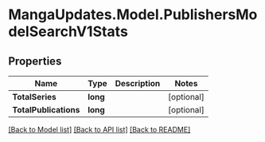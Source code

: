 # MangaUpdates.Model.PublishersModelSearchV1Stats

## Properties

Name | Type | Description | Notes
------------ | ------------- | ------------- | -------------
**TotalSeries** | **long** |  | [optional] 
**TotalPublications** | **long** |  | [optional] 

[[Back to Model list]](../README.md#documentation-for-models) [[Back to API list]](../README.md#documentation-for-api-endpoints) [[Back to README]](../README.md)

